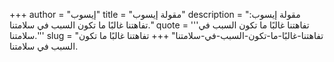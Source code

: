+++
author = "إيسوب"
title = "مقولة إيسوب"
description = "مقولة إيسوب: تفاهتنا غالبًا ما تكون السبب في سلامتنا."
quote = '''تفاهتنا غالبًا ما تكون السبب في سلامتنا.'''
slug = "تفاهتنا-غالبًا-ما-تكون-السبب-في-سلامتنا"
+++
تفاهتنا غالبًا ما تكون السبب في سلامتنا.
